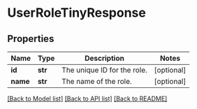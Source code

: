 # UserRoleTinyResponse

## Properties
Name | Type | Description | Notes
------------ | ------------- | ------------- | -------------
**id** | **str** | The unique ID for the role. | [optional] 
**name** | **str** | The name of the role. | [optional] 

[[Back to Model list]](../README.md#documentation-for-models) [[Back to API list]](../README.md#documentation-for-api-endpoints) [[Back to README]](../README.md)

